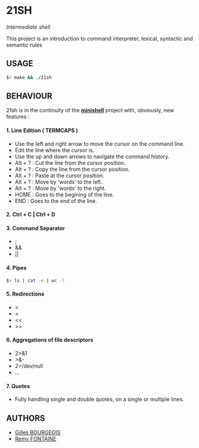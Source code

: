 # 21SH

*Intermediate shell*

This project is an introduction to command interpreter, lexical, syntactic and semantic rules

## USAGE

```sh
$> make && ./21sh
```

## BEHAVIOUR

21sh is in the continuity of the [**minishell**](https://github.com/gbourgeo/42projects/tree/master/minishell) project with,
obviously, new features :

#### 1. Line Edition ( TERMCAPS )
- Use the left and right arrow to move the cursor on the command line.
- Edit the line where the cursor is.
- Use the up and down arrows to navigate the command history.
- Alt + ? : Cut the line from the cursor position.
- Alt + ? : Copy the line from the cursor position.
- Alt + ? : Paste at the cursor position.
- Alt + ? : Move by 'words' to the left.
- Alt + ? : Move by 'words' to the right.
- HOME    : Goes to the begining of the line.
- END     : Goes to the end of the line.

#### 2. Ctrl + C | Ctrl + D

#### 3. Command Separator
- ;
- &&
- ||

#### 4. Pipes
```sh
$> ls | cat -e | wc -l
```

#### 5. Redirections
- <
- \>
- <<
- \>>

#### 6. Aggregations of file descriptors
- 2>&1
- \>&-
- 2>/dev/null
- ...

#### 7. Quotes
- Fully handling single and double quotes, on a single or multiple lines.

## AUTHORS

- [Gilles BOURGEOIS](https://github.com/gbourgeo)
- [Remy FONTAINE](https://github.com/remyft)
